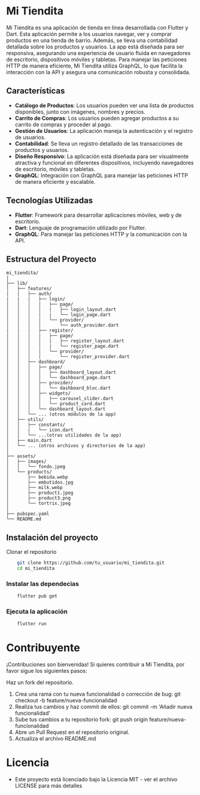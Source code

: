# Mi Tiendita

Mi Tiendita es una aplicación de tienda en línea desarrollada con Flutter y Dart. Esta aplicación permite a los usuarios navegar, ver y comprar productos en una tienda de barrio. Además, se lleva una contabilidad detallada sobre los productos y usuarios. La app está diseñada para ser responsiva, asegurando una experiencia de usuario fluida en navegadores de escritorio, dispositivos móviles y tabletas. Para manejar las peticiones HTTP de manera eficiente, Mi Tiendita utiliza GraphQL, lo que facilita la interacción con la API y asegura una comunicación robusta y consolidada.

## Características

- **Catálogo de Productos**: Los usuarios pueden ver una lista de productos disponibles, junto con imágenes, nombres y precios.
- **Carrito de Compras**: Los usuarios pueden agregar productos a su carrito de compras y proceder al pago.
- **Gestión de Usuarios**: La aplicación maneja la autenticación y el registro de usuarios.
- **Contabilidad**: Se lleva un registro detallado de las transacciones de productos y usuarios.
- **Diseño Responsivo**: La aplicación está diseñada para ser visualmente atractiva y funcional en diferentes dispositivos, incluyendo navegadores de escritorio, móviles y tabletas.
- **GraphQL**: Integración con GraphQL para manejar las peticiones HTTP de manera eficiente y escalable.

## Tecnologías Utilizadas

- **Flutter**: Framework para desarrollar aplicaciones móviles, web y de escritorio.
- **Dart**: Lenguaje de programación utilizado por Flutter.
- **GraphQL**: Para manejar las peticiones HTTP y la comunicación con la API.

## Estructura del Proyecto

```plaintext
mi_tiendita/
│
├── lib/
│   ├── features/
|   |   ├── auth/
|   |   |   ├── login/
│   │   │   |   ├── page/
│   │   │   │   |   ├── login_layout.dart
│   │   │   │   |   └── login_page.dart
│   │   │   |   └── provider/
│   │   │   │       └── auth_provider.dart
|   |   |   ├── register/
│   │   │   |   ├── page/
│   │   │   │   |   ├── register_layout.dart
│   │   │   │   |   └── register_page.dart
│   │   │   |   └── provider/
│   │   │   │       └── register_provider.dart
│   │   ├── dashboard/
│   │   │   ├── page/
│   │   │   │   ├── dashboard_layout.dart
│   │   │   │   └── dashboard_page.dart
│   │   │   ├── provider/
│   │   │   │   └── dashboard_bloc.dart
│   │   │   ├── widgets/
│   │   │   │   ├── carousel_slider.dart
│   │   │   │   └── product_card.dart
│   │   │   └── dashboard_layout.dart
│   │   └── ... (otros módulos de la app)
│   ├── utils/
│   │   ├── constants/
│   │   |   └── icon.dart
│   │   └── ...(otras utilidades de la app)
│   ├── main.dart
│   └── ... (otros archivos y directorios de la app)
│
├── assets/
│   ├── images/
│   │   └── fondo.jpeg
│   └── products/
│       ├── bebida.webp
│       ├── embutidos.jpg
│       ├── milk.webp
│       ├── product1.jpeg
│       ├── product3.png
│       └── tortrix.jpeg
│
├── pubspec.yaml
└── README.md
```

## Instalación del proyecto
Clonar el repositorio
```bash
    git clone https://github.com/tu_usuario/mi_tiendita.git
    cd mi_tiendita
```

### Instalar las dependecias
```bash
    flutter pub get
```

### Ejecuta la aplicación
```bash
    flutter run
```

# Contribuyente 
¡Contribuciones son bienvenidas! Si quieres contribuir a Mi Tiendita, por favor sigue los siguientes pasos:

Haz un fork del repositorio.
1. Crea una rama con tu nueva funcionalidad o corrección de bug: git checkout -b feature/nueva-funcionalidad
2. Realiza tus cambios y haz commit de ellos: git commit -m 'Añadir nueva funcionalidad'
3. Sube tus cambios a tu repositorio fork: git push origin feature/nueva-funcionalidad
4. Abre un Pull Request en el repositorio original.
5. Actualiza el archivo README.md

# Licencia
- Este proyecto está licenciado bajo la Licencia MIT - ver el archivo LICENSE para más detalles